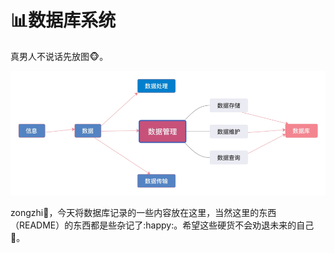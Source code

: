 # :bar_chart:数据库系统

真男人不说话先放图:monkey_face:。

<img src="..\..\pictures\DataBase_Datamanage_Data.png" style="zoom:75%;" />

zongzhi:full_moon_with_face:，今天将数据库记录的一些内容放在这里，当然这里的东西（README）的东西都是些杂记了:happy:。希望这些硬货不会劝退未来的自己:clown_face:。

### 